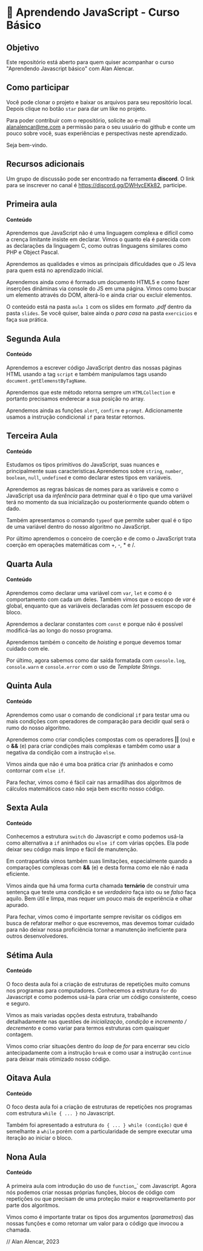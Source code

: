 # 🚀 Aprendendo JavaScript - Curso Básico

## Objetivo

Este repositório está aberto para quem quiser acompanhar o curso "Aprendendo Javascript básico" com Alan Alencar.

## Como participar

Você pode clonar o projeto e baixar os arquivos para seu repositório local. Depois clique no botão `star` para dar um like no projeto.

Para poder contribuir com o repositório, solicite ao e-mail alanalencar@me.com a permissão para o seu usuário do github e conte um pouco sobre você, suas experiências e perspectivas neste aprendizado.

Seja bem-vindo.

## Recursos adicionais

Um grupo de discussão pode ser encontrado na ferramenta __discord__. O link para se inscrever no canal é https://discord.gg/DWHycEKk82, participe.

## Primeira aula

#### Conteúdo

Aprendemos que JavaScript não é uma linguagem complexa e difícil como a crença limitante insiste em declarar. Vimos o quanto ela é parecida com as declarações da linguagem C, como outras linguagens similares como PHP e Object Pascal.

Aprendemos as qualidades e vimos as principais dificuldades que o JS leva para quem está no aprendizado inicial.

Aprendemos ainda como é formado um documento HTML5 e como fazer inserções dinâminas via console do JS em uma página. Vimos como buscar um elemento através do DOM, alterá-lo e ainda criar ou excluir elementos.

O conteúdo está na pasta `aula 1` com os slides em formato _.pdf_ dentro da pasta `slides`. Se você quiser, baixe ainda o _para casa_ na pasta `exercicios` e faça sua prática.

## Segunda Aula

#### Conteúdo

Aprendemos a escrever código JavaScript dentro das nossas páginas HTML usando a tag `script` e também manipulamos tags usando `document.getElemenstByTagName`.

Aprendemos que este método retorna sempre um `HTMLCollection` e portanto precisamos enderecar a sua posição no array.

Aprendemos ainda as funções `alert`, `confirm` e `prompt`. Adicionamente usamos a instrução condicional `if` para testar retornos.

## Terceira Aula

#### Conteúdo

Estudamos os tipos primitivos do JavaScript, suas nuances e principalmente suas caracteristicas.Aprendemos sobre `string`, `number`, `boolean`, `null`, `undefined` e como declarar estes tipos em variáveis.

Aprendemos as regras básicas de nomes para as variáveis e como o JavaScript usa da _inferência_ para detrminar qual é o tipo que uma variável terá no momento da sua inicialização ou posteriormente quando obtem o dado.

Também apresentamos o comando `typeof` que permite saber qual é o tipo de uma variável dentro do nosso algoritmo no JavaScript.

Por último aprendemos o conceiro de coerção e de como o JavaScript trata coerção em operações matemáticas com +, -, * e /.

## Quarta Aula

#### Conteúdo

Aprendemos como declarar uma variável com `var`, `let` e como é o comportamento com cada um deles. Também vimos que o escopo de _var_ é global, enquanto que as variáveis declaradas com _let_ possuem escopo de bloco.

Aprendemos a declarar constantes com `const` e porque não é possível modificá-las ao longo do nosso programa.

Aprendemos também o conceito de _hoisting_ e porque devemos tomar cuidado com ele.

Por último, agora sabemos como dar saída formatada com `console.log`, `console.warn` e `console.error` com o uso de _Template Strings_.

## Quinta Aula

#### Conteúdo

Aprendemos como usar o comando de condicional `if` para testar uma ou mais condições com operadores de comparação para decidir qual será o rumo do nosso algoritmo.

Aprendemos como criar condições compostas com os operadores __||__ (ou) e o __&&__ (e) para criar condições mais complexas e também como usar a negativa da condição com a instrução `else`. 

Vimos ainda que não é uma boa prática criar _ifs_ aninhados e como contornar com `else if`.

Para fechar, vimos como é fácil cair nas armadilhas dos algoritmos de cálculos matemáticos caso não seja bem escrito nosso código.

## Sexta Aula

#### Conteúdo

Conhecemos a estrutura `switch` do Javascript e como podemos usá-la como alternativa a `if` aninhados ou `else if` com várias opções. Ela pode deixar seu código mais limpo e fácil de manutenção.

Em contrapartida vimos também suas limitações, especialmente quando a comparações complexas com __&&__ (e) e desta forma como ele não é nada eficiente.

Vimos ainda que há uma forma curta chamada __ternário__ de construir uma sentença que teste uma condição e se _verdadeiro_ faça isto ou se _falso_ faça aquilo. Bem útil e limpa, mas requer um pouco mais de experiência e olhar apurado.

Para fechar, vimos como é importante sempre revisitar os códigos em busca de refatorar melhor o que escrevemos, mas devemos tomar cuidado para não deixar nossa proficiência tornar a manutenção ineficiente para outros desenvolvedores.

## Sétima Aula

#### Conteúdo

O foco desta aula foi a criação de estruturas de repetições muito comuns nos programas para computadores. Conhecemos a estrutura `for` do Javascript e como podemos usá-la para criar um código consistente, coeso e seguro.

Vimos as mais variadas opções desta estrutura, trabalhando detalhadamente nas questões de _inicialização_, _condição_ e _incremento / decremento_ e como variar para termos estruturas com quaisquer contagem.

Vimos como criar situações dentro do _loop_ de _for_ para encerrar seu ciclo antecipadamente com a instrução `break` e como usar a instrução `continue` para deixar mais otimizado nosso código.

## Oitava Aula

#### Conteúdo

O foco desta aula foi a criação de estruturas de repetições nos programas com estrutura `while { ... }` no Javascript.

Também foi apresentado a estrutura `do { ... } while (condição)` que é semelhante a `while` porém com a particularidade de sempre executar uma iteração ao iniciar o bloco.

## Nona Aula

#### Conteúdo

A primeira aula com introdução do uso de `function`_` com Javascript. Agora nós podemos criar nossas próprias funções, blocos de código com repetições ou que precisam de uma proteção maior e reaproveitamento por parte dos algoritmos.

Vimos como é importante tratar os tipos dos argumentos (_parametros_) das nossas funções e como retornar um valor para o código que invocou a chamada.

// Alan Alencar, 2023